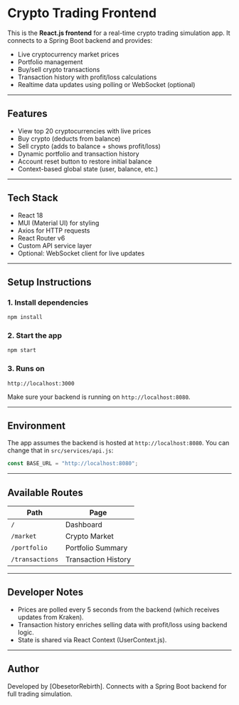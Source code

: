 
# Crypto Trading Frontend

This is the **React.js frontend** for a real-time crypto trading simulation app. It connects to a Spring Boot backend and provides:

- Live cryptocurrency market prices
- Portfolio management
- Buy/sell crypto transactions
- Transaction history with profit/loss calculations
- Realtime data updates using polling or WebSocket (optional)

---

## Features

- View top 20 cryptocurrencies with live prices
- Buy crypto (deducts from balance)
- Sell crypto (adds to balance + shows profit/loss)
- Dynamic portfolio and transaction history
- Account reset button to restore initial balance
- Context-based global state (user, balance, etc.)

---

## Tech Stack

- React 18
- MUI (Material UI) for styling
- Axios for HTTP requests
- React Router v6
- Custom API service layer
- Optional: WebSocket client for live updates

---

## Setup Instructions

### 1. Install dependencies
```bash
npm install
```

### 2. Start the app
```bash
npm start
```

### 3. Runs on
```
http://localhost:3000
```

Make sure your backend is running on `http://localhost:8080`.

---

## Environment

The app assumes the backend is hosted at `http://localhost:8080`. You can change that in `src/services/api.js`:

```js
const BASE_URL = "http://localhost:8080";
```

---

## Available Routes

| Path             | Page               |
|------------------|--------------------|
| `/`              | Dashboard          |
| `/market`        | Crypto Market      |
| `/portfolio`     | Portfolio Summary  |
| `/transactions`  | Transaction History|

---

## Developer Notes

- Prices are polled every 5 seconds from the backend (which receives updates from Kraken).
- Transaction history enriches selling data with profit/loss using backend logic.
- State is shared via React Context (UserContext.js).

---

## Author

Developed by [ObesetorRebirth]. Connects with a Spring Boot backend for full trading simulation.
